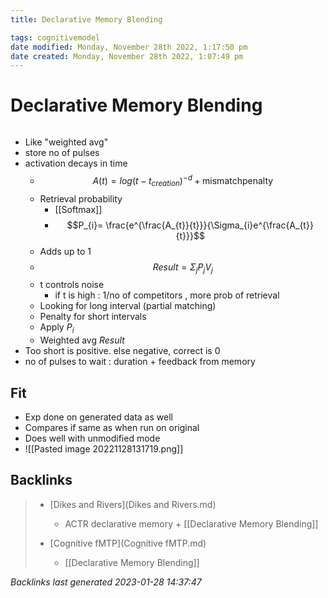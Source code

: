 ```yaml
---
title: Declarative Memory Blending

tags: cognitivemodel 
date modified: Monday, November 28th 2022, 1:17:50 pm
date created: Monday, November 28th 2022, 1:07:49 pm
---
```


# Declarative Memory Blending
```toc
```
- Like "weighted avg"
- store no of pulses
- activation decays in time
	- $$A(t) = log(t-t_{creation})^{-d}+\text{mismatchpenalty}$$
	- Retrieval probability
		- [[Softmax]]
		- $$P_{i}= \frac{e^{\frac{A_{t}}{t}}}{\Sigma_{i}e^{\frac{A_{t}}{t}}}$$
	- Adds up to 1
	- $$Result = \Sigma_{j}P_{j}V_{j}$$
	- t controls noise
		- if t is high : 1/no of competitors , more prob of retrieval
	- Looking for long interval (partial matching)
	- Penalty for short intervals
	- Apply $P_{i}$
	- Weighted avg $Result$
- Too short is positive. else negative, correct is 0
- no of pulses to wait : duration + feedback from memory

## Fit
- Exp done on generated data as well
- Compares if same as when run on original
- Does well with unmodified mode	
- ![[Pasted image 20221128131719.png]]

## Backlinks

> - [Dikes and Rivers](Dikes and Rivers.md)
>   - ACTR declarative memory + [[Declarative Memory Blending]]
>    
> - [Cognitive fMTP](Cognitive fMTP.md)
>   - [[Declarative Memory Blending]]

_Backlinks last generated 2023-01-28 14:37:47_
